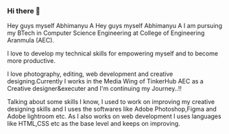 ### Hi there 👋
Hey guys myself Abhimanyu A Hey guys myself Abhimanyu A
I am pursuing my BTech in Computer Science Engineering at College of Engineering Aranmula (AEC). 

I love to develop my technical skills for empowering myself and to become more productive.

I love photography, editing, web development and creative designing.Currently I works in the Media Wing of TinkerHub AEC as a Creative designer&executer and I'm continuing my Journey..!! 

Talking about some skills I know, I used to work on improving my creative designing skills and I uses the softwares like Adobe Photoshop,Figma and Adobe lightroom etc. As I also works on web development I uses languages like HTML,CSS etc as the base level and keeps on improving.
